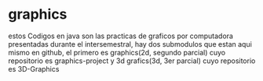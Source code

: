 # graphics
estos Codigos en java son las practicas de graficos por computadora  presentadas durante el intersemestral,
hay dos submodulos que estan aqui mismo en github, el primero es graphics(2d, segundo parcial) cuyo repositorio es graphics-project
y 3d grafics(3d, 3er parcial) cuyo repositorio es 3D-Graphics
